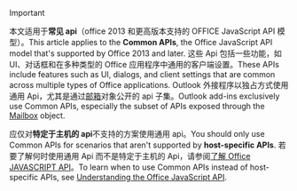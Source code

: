 > [!IMPORTANT]
> <span data-ttu-id="e7081-101">本文适用于**常见 api**（office 2013 和更高版本支持的 OFFICE JavaScript API 模型）。</span><span class="sxs-lookup"><span data-stu-id="e7081-101">This article applies to the **Common APIs**, the Office JavaScript API model that's supported by Office 2013 and later.</span></span> <span data-ttu-id="e7081-102">这些 Api 包括一些功能，如 UI、对话框和在多种类型的 Office 应用程序中通用的客户端设置。</span><span class="sxs-lookup"><span data-stu-id="e7081-102">These APIs include features such as UI, dialogs, and client settings that are common across multiple types of Office applications.</span></span> <span data-ttu-id="e7081-103">Outlook 外接程序以独占方式使用通用 Api，尤其是通过[邮箱](/javascript/api/outlook/office.mailbox)对象公开的 api 子集。</span><span class="sxs-lookup"><span data-stu-id="e7081-103">Outlook add-ins exclusively use Common APIs, especially the subset of APIs exposed through the [Mailbox](/javascript/api/outlook/office.mailbox) object.</span></span>
> 
> <span data-ttu-id="e7081-104">应仅对**特定于主机的 api**不支持的方案使用通用 api。</span><span class="sxs-lookup"><span data-stu-id="e7081-104">You should only use Common APIs for scenarios that aren't supported by **host-specific APIs**.</span></span> <span data-ttu-id="e7081-105">若要了解何时使用通用 Api 而不是特定于主机的 Api，请参阅[了解 Office JAVASCRIPT API](../develop/understanding-the-javascript-api-for-office.md)。</span><span class="sxs-lookup"><span data-stu-id="e7081-105">To learn when to use Common APIs instead of host-specific APIs, see [Understanding the Office JavaScript API](../develop/understanding-the-javascript-api-for-office.md).</span></span>